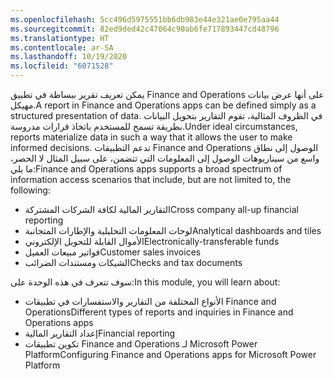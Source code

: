```yaml
---
ms.openlocfilehash: 5cc496d5975551bb6db983e44e321ae0e795aa44
ms.sourcegitcommit: 82ed9ded42c47064c90ab6fe717893447cd48796
ms.translationtype: HT
ms.contentlocale: ar-SA
ms.lasthandoff: 10/19/2020
ms.locfileid: "6071528"
---
```

<span data-ttu-id="e28fd-101">يمكن تعريف تقرير ببساطة في تطبيق Finance and Operations على أنها عرض بيانات مهيكل.</span><span class="sxs-lookup"><span data-stu-id="e28fd-101">A report in Finance and Operations apps can be defined simply as a structured presentation of data.</span></span> <span data-ttu-id="e28fd-102">في الظروف المثالية، تقوم التقارير بتحويل البيانات بطريقة تسمح للمستخدم باتخاذ قرارات مدروسة.</span><span class="sxs-lookup"><span data-stu-id="e28fd-102">Under ideal circumstances, reports materialize data in such a way that it allows the user to make informed decisions.</span></span> <span data-ttu-id="e28fd-103">تدعم التطبيقات Finance and Operations الوصول إلى نطاق واسع من سيناريوهات الوصول إلى المعلومات التي تتضمن، على سبيل المثال لا الحصر، ما يلي:</span><span class="sxs-lookup"><span data-stu-id="e28fd-103">Finance and Operations apps supports a broad spectrum of information access scenarios that include, but are not limited to, the following:</span></span> 

- <span data-ttu-id="e28fd-104">التقارير المالية لكافة الشركات المشتركة</span><span class="sxs-lookup"><span data-stu-id="e28fd-104">Cross company all-up financial reporting</span></span>
- <span data-ttu-id="e28fd-105">لوحات المعلومات التحليلية والإطارات المتجانبة</span><span class="sxs-lookup"><span data-stu-id="e28fd-105">Analytical dashboards and tiles</span></span>
- <span data-ttu-id="e28fd-106">الأموال القابلة للتحويل الإلكتروني</span><span class="sxs-lookup"><span data-stu-id="e28fd-106">Electronically-transferable funds</span></span>
- <span data-ttu-id="e28fd-107">فواتير مبيعات العميل</span><span class="sxs-lookup"><span data-stu-id="e28fd-107">Customer sales invoices</span></span>
- <span data-ttu-id="e28fd-108">الشيكات ومستندات الضرائب</span><span class="sxs-lookup"><span data-stu-id="e28fd-108">Checks and tax documents</span></span>

<span data-ttu-id="e28fd-109">سوف تتعرف في هذه الوحدة على:</span><span class="sxs-lookup"><span data-stu-id="e28fd-109">In this module, you will learn about:</span></span>

- <span data-ttu-id="e28fd-110">الأنواع المختلفة من التقارير والاستفسارات في تطبيقات Finance and Operations</span><span class="sxs-lookup"><span data-stu-id="e28fd-110">Different types of reports and inquiries in Finance and Operations apps</span></span>
- <span data-ttu-id="e28fd-111">إعداد التقارير المالية</span><span class="sxs-lookup"><span data-stu-id="e28fd-111">Financial reporting</span></span>
- <span data-ttu-id="e28fd-112">تكوين تطبيقات Finance and Operations لـ Microsoft Power Platform</span><span class="sxs-lookup"><span data-stu-id="e28fd-112">Configuring Finance and Operations apps for Microsoft Power Platform</span></span>


